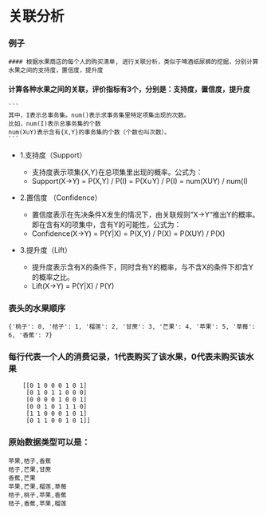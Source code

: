 # 关联分析

### 例子
    #### 根据水果商店的每个人的购买清单, 进行关联分析，类似于啤酒纸尿裤的挖掘，分别计算水果之间的支持度，置信度，提升度

#### 计算各种水果之间的关联，评价指标有3个，分别是：支持度，置信度，提升度

    ```
    其中，I表示总事务集。num()表示求事务集里特定项集出现的次数。
    比如，num(I)表示总事务集的个数
    num(X∪Y)表示含有{X,Y}的事务集的个数（个数也叫次数）。
    ```

* 1.支持度（Support）
    * 支持度表示项集{X,Y}在总项集里出现的概率。公式为：
    * Support(X→Y) = P(X,Y) / P(I) = P(X∪Y) / P(I) = num(XUY) / num(I)

* 2.置信度 （Confidence）
   * 置信度表示在先决条件X发生的情况下，由关联规则”X→Y“推出Y的概率。即在含有X的项集中，含有Y的可能性，公式为：
   * Confidence(X→Y) = P(Y|X)  = P(X,Y) / P(X) = P(XUY) / P(X)

* 3.提升度（Lift）
    * 提升度表示含有X的条件下，同时含有Y的概率，与不含X的条件下却含Y的概率之比。
    * Lift(X→Y) = P(Y|X) / P(Y)
### 表头的水果顺序
```
{'桃子': 0, '桔子': 1, '榴莲': 2, '甘蔗': 3, '芒果': 4, '苹果': 5, '草莓': 6, '香蕉': 7}
```

### 每行代表一个人的消费记录，1代表购买了该水果，0代表未购买该水果
```
    [[0 1 0 0 0 1 0 1]
     [0 1 0 1 1 0 0 0]
     [0 0 0 0 1 0 0 1]
     [0 0 1 0 1 1 1 0]
     [1 1 0 0 0 1 0 1]
     [0 1 1 0 0 1 0 1]]
```

### 原始数据类型可以是：
```
苹果,桔子,香蕉
桔子,芒果,甘蔗
香蕉,芒果
苹果,芒果,榴莲,草莓
桔子,桃子,苹果,香蕉
桔子,香蕉,苹果,榴莲
```